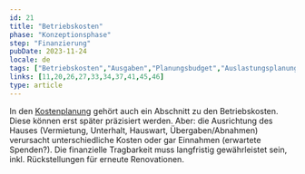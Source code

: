 ```yaml
---
id: 21
title: "Betriebskosten"
phase: "Konzeptionsphase"
step: "Finanzierung"
pubDate: 2023-11-24
locale: de
tags: ["Betriebskosten","Ausgaben","Planungsbudget","Auslastungsplanung"]
links: [11,20,26,27,33,34,37,41,45,46]
type: article
---
```


In den [Kostenplanung](./kostenplanung) gehört auch ein Abschnitt zu den Betriebskosten. Diese können erst später präzisiert werden. Aber: die Ausrichtung des Hauses (Vermietung, Unterhalt, Hauswart, Übergaben/Abnahmen) verursacht unterschiedliche Kosten oder gar Einnahmen (erwartete Spenden?). Die finanzielle Tragbarkeit muss langfristig gewährleistet sein, inkl. Rückstellungen für erneute Renovationen.
